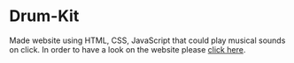 # Drum-Kit
Made website using  HTML, CSS, JavaScript  that could play musical sounds on click.
 In order to have a look on the website please [click here](https://ritikaranjan151.github.io/Drum-Kit/).
